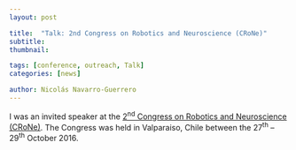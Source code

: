 ```yaml
---
layout: post

title:  "Talk: 2nd Congress on Robotics and Neuroscience (CRoNe)"
subtitle: 
thumbnail: 

tags: [conference, outreach, Talk]
categories: [news]

author: Nicolás Navarro-Guerrero
---
```


I was an invited speaker at the <a href="http://www.wikicfp.com/cfp/servlet/event.showcfp?eventid=56237&copyownerid=91377" target="_blank">2<sup>nd</sup> Congress on Robotics and Neuroscience (CRoNe)</a>. The Congress was held in Valparaiso, Chile between the 27<sup>th</sup> &ndash; 29<sup>th</sup> October 2016.

<!--more-->

